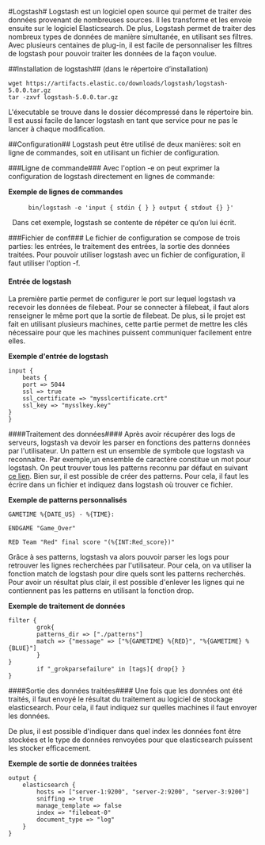 #Logstash#
Logstash est un logiciel open source qui permet de traiter des données provenant de nombreuses sources. Il les transforme et les envoie ensuite sur le logiciel Elasticsearch. De plus, Logstash permet de traiter des nombreux types de données de manière simultanée, en utilisant ses filtres. Avec plusieurs centaines de plug-in, il est facile de personnaliser les filtres de logstash pour pouvoir traiter les données de la façon voulue.

##Installation de logstash##
(dans le répertoire d’installation)

    wget https://artifacts.elastic.co/downloads/logstash/logstash-5.0.0.tar.gz
    tar -zxvf logstash-5.0.0.tar.gz

L'éxecutable se trouve dans le dossier décompressé dans le répertoire bin. Il est aussi facile de lancer logstash en tant que service pour ne pas le lancer à chaque modification.


##Configuration##
Logstash peut être utilisé de deux manières: soit en ligne de commandes, soit en utilisant un fichier de configuration.

###Ligne de commande###
Avec l'option -e on peut exprimer la configuration de logstash directement en lignes de commande:


__Exemple de lignes de commandes__

    ```
    bin/logstash -e 'input { stdin { } } output { stdout {} }'
    ```
    
   Dans cet exemple, logstash se contente de répéter ce qu’on lui écrit.


###Fichier de conf###
Le fichier de configuration se compose de trois parties: les entrées, le traitement des entrées, la sortie des données traitées. Pour pouvoir utiliser logstash avec un fichier de configuration, il faut utiliser l'option -f.
#### Entrée de logstash ####
La première partie permet de configurer le port sur lequel logstash va recevoir les données de filebeat. Pour se connecter à filebeat, il faut alors renseigner le même port que la sortie de filebeat. De plus, si le projet est fait en utilisant plusieurs machines, cette partie permet de mettre les clés nécessaire pour que les machines puissent communiquer facilement entre elles.

__Exemple d'entrée de logstash__
```
input {
    beats {
    port => 5044
    ssl => true
    ssl_certificate => "mysslcertificate.crt"
    ssl_key => "mysslkey.key"
}
}
```

####Traitement des données####
Après avoir récupérer des logs de serveurs, logstash va devoir les parser en fonctions des patterns données par l'utilisateur. Un pattern est un ensemble de symbole que logstash va reconnaitre. Par exemple,un ensemble de caractère constitue un mot pour logstash. On peut trouver tous les patterns reconnu par défaut en suivant [ce lien](https://github.com/elastic/logstash/blob/v1.4.2/patterns/grok-patterns). Bien sur, il est possible de créer des patterns. Pour cela, il faut les écrire dans un fichier et indiquez dans logstash où trouver ce fichier.

__Exemple de patterns personnalisés__ 
```
GAMETIME %{DATE_US} - %{TIME}:

ENDGAME "Game_Over"

RED Team "Red" final score "(%{INT:Red_score})"
```
Grâce à ses patterns, logstash va alors pouvoir parser les logs pour retrouver les lignes recherchées par l'utilisateur. Pour cela, on va utiliser la fonction match de logstash pour dire quels sont les patterns recherchés. Pour avoir un résultat plus clair, il est possible d'enlever les lignes qui ne contiennent pas les patterns en utilisant la fonction drop.

__Exemple de traitement de données__
```
filter {
        grok{
        patterns_dir => ["./patterns"]
        match => {"message" => ["%{GAMETIME} %{RED}", "%{GAMETIME} %{BLUE}"]
        }
}
        if "_grokparsefailure" in [tags]{ drop{} }
}

```

####Sortie des données traitées####
Une fois que les données ont été traités, il faut envoyé le résultat du traitement au logiciel de stockage elasticsearch. Pour cela, il faut indiquez sur quelles machines il faut envoyer les données. 

De plus, il est possible d'indiquer dans quel index les données font être stockées et le type de données renvoyées pour que elasticsearch puissent les stocker efficacement.

__Exemple de sortie de données traitées__
```
output {
    elasticsearch {
        hosts => ["server-1:9200", "server-2:9200", "server-3:9200"]
        sniffing => true
        manage_template => false
        index => "filebeat-0"
        document_type => "log"
    }
}
```

 

   

